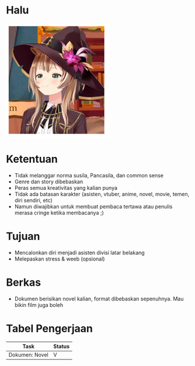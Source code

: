 # Halu
![gambar](bg-halu.PNG)

# Ketentuan
- Tidak melanggar norma susila, Pancasila, dan common sense
- Genre dan story dibebaskan
- Peras semua kreativitas yang kalian punya
- Tidak ada batasan karakter (asisten, vtuber, anime, novel, movie, temen, diri sendiri, etc)
- Namun diwajibkan untuk membuat pembaca tertawa atau penulis merasa cringe
ketika membacanya ;)
# Tujuan
- Mencalonkan diri menjadi asisten divisi latar belakang
- Melepaskan stress & weeb (opsional)
# Berkas
- Dokumen berisikan novel kalian, format dibebaskan sepenuhnya. Mau bikin film juga boleh
# Tabel Pengerjaan
|          Task                |Status|
|------------------------------|------|
|Dokumen: Novel                |  V   |
